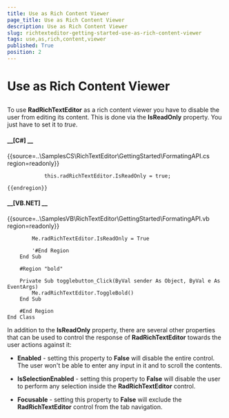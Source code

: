```yaml
---
title: Use as Rich Content Viewer
page_title: Use as Rich Content Viewer
description: Use as Rich Content Viewer
slug: richtexteditor-getting-started-use-as-rich-content-viewer
tags: use,as,rich,content,viewer
published: True
position: 2
---
```


# Use as Rich Content Viewer



## 

To use __RadRichTextEditor__ as a rich content viewer you have to disable the user from editing its content. This is done via the
          __IsReadOnly__ property. You just have to set it to *true*.
        

#### __[C#] __

{{source=..\SamplesCS\RichTextEditor\GettingStarted\FormatingAPI.cs region=readonly}}
	            
	            this.radRichTextEditor.IsReadOnly = true;
	        
	{{endregion}}



#### __[VB.NET] __

{{source=..\SamplesVB\RichTextEditor\GettingStarted\FormatingAPI.vb region=readonly}}
	
	        Me.radRichTextEditor.IsReadOnly = True
	
	        '#End Region
	    End Sub
	
	    #Region "bold"
	
	    Private Sub togglebutton_Click(ByVal sender As Object, ByVal e As EventArgs)
	        Me.radRichTextEditor.ToggleBold()
	    End Sub
	
	    #End Region
	End Class



In addition to the __IsReadOnly__ property, there are several other properties that can be used to control the response of
          __RadRichTextEditor__ towards the user actions against it:
        

* __Enabled__ - setting this property to __False__ will disable the entire control. The user won't be
            able to enter any input in it and to scroll the contents.

* __IsSelectionEnabled__ - setting this property to __False__ will disable the user to perform any selection
            inside the __RadRichTextEditor__ control.

* __Focusable__ - setting this property to __False__ will exclude the
            __RadRichTextEditor__ control from the tab navigation.
